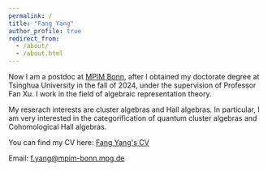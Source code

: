 ```yaml
---
permalink: /
title: "Fang Yang"
author_profile: true
redirect_from: 
  - /about/
  - /about.html
---
```


Now I am a postdoc at [MPIM Bonn](https://www.mpim-bonn.mpg.de/de), after I obtained my doctorate degree at Tsinghua University in the fall of 2024, under the supervision of Professor Fan Xu. I work in the field of algebraic representation theory.

My reserach interests are cluster algebras and Hall algebras. In particular, I am very interested in the categorification of quantum cluster algebras and Cohomological Hall algebras. 

You can find my CV here: [Fang Yang's CV](../assets/CV.pdf)

Email: f.yang@mpim-bonn.mpg.de
